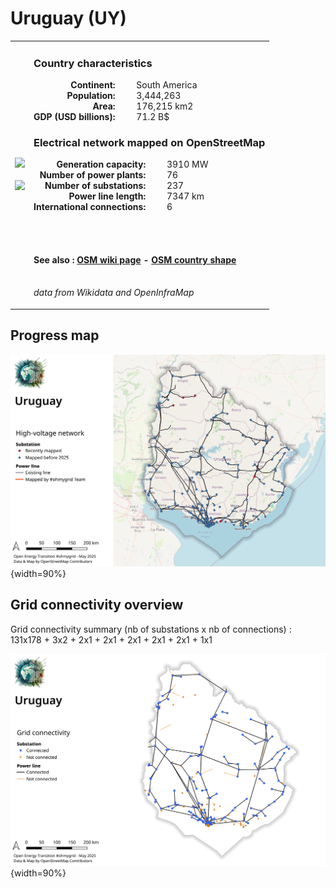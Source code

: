 # Uruguay (UY)

<table width="90%">
<tr>
<td>
<img src="http://commons.wikimedia.org/wiki/Special:FilePath/Flag%20of%20Uruguay.svg" width="250">
<br><br>
<img src="http://commons.wikimedia.org/wiki/Special:FilePath/URY%20orthographic.svg" width="250"></td>
<td>
<h3>Country characteristics</h3>
<div style="display: inline-block;text-align:right;margin-right:30px;font-weight: bold;">
Continent:<br>Population:<br>Area:<br>GDP (USD billions):
</div>
<div style="display: inline-block;">
South America<br>3,444,263<br>176,215 km2<br>71.2 B$
</div>
<h3>Electrical network mapped on OpenStreetMap</h3>
<div style="display: inline-block;text-align:right;margin-right:30px;font-weight: bold;">Generation capacity:<br>
Number of power plants:<br>
Number of substations:<br>
Power line length:<br>
International connections:<br>
</div>
<div style="display: inline-block;">3910 MW<br>
76<br>
237<br>
7347 km<br>
6<br>
</div>

<br><br><h4>See also :
<a href="https://wiki.openstreetmap.org/wiki/Power_networks/Uruguay" target="_blank">OSM wiki page</a> -
<a href="https://openstreetmap.org/relation/287072" target="_blank">OSM country shape</a>
</h4>

<br><i>data from Wikidata and OpenInfraMap</i>
</td>
</tr>
</table>


## Progress map

![Map](../images/maps_countries/UY/high-voltage-network.png){width=90%}



## Grid connectivity overview

Grid connectivity summary (nb of substations x nb of connections) :<br>131x178 + 3x2 + 2x1 + 2x1 + 2x1 + 2x1 + 2x1 + 1x1

![Map](../images/maps_countries/UY/grid-connectivity.png){width=90%}

